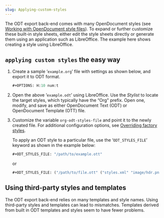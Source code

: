 ```yaml
---
slug: Applying-custom-styles
---
```


The ODT export back-end comes with many OpenDocument styles (see [Working with OpenDocument style files](Working-with-OpenDocument-style-files)). To expand or further customize these built-in style sheets, either edit the style sheets directly or generate them using an application such as LibreOffice. The example here shows creating a style using LibreOffice.

## <span className="tag applyingcustomstyles">`applying custom styles`</span> the easy way

1.  Create a sample ‘`example.org`’ file with settings as shown below, and export it to ODT format.

    ```lisp
    #+OPTIONS: H:10 num:t
    ```

2.  Open the above ‘`example.odt`’ using LibreOffice. Use the *Stylist* to locate the target styles, which typically have the “Org" prefix. Open one, modify, and save as either OpenDocument Text (ODT) or OpenDocument Template (OTT) file.

3.  Customize the variable `org-odt-styles-file` and point it to the newly created file. For additional configuration options, see [Overriding factory styles](x_002doverriding_002dfactory_002dstyles).

    To apply an ODT style to a particular file, use the ‘`ODT_STYLES_FILE`’ keyword as shown in the example below:

    ```lisp
    #+ODT_STYLES_FILE: "/path/to/example.ott"
    ```

    or

    ```lisp
    #+ODT_STYLES_FILE: ("/path/to/file.ott" ("styles.xml" "image/hdr.png"))
    ```

## Using third-party styles and templates

The ODT export back-end relies on many templates and style names. Using third-party styles and templates can lead to mismatches. Templates derived from built in ODT templates and styles seem to have fewer problems.
